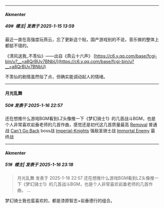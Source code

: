 ﻿
*****

####  Akmenter  
##### 49#         楼主| 发表于 2025-1-15 13:59

最近一直在高强度玩燕云，忘了更新这个贴，国产游戏别的不说，音乐做的整体上都挺不错的。

《清风送我_不羡仙》——出自《燕云十六声》
[https://c6.y.qq.com/base/fcgi-bin/u?__=a8QrBUv7BNbU](https://c6.y.qq.com/base/fcgi-bin/u?__=a8QrBUv7BNbU)

不羡仙的剧情虽然俗了点，但确实能调动起人的情绪。


*****

####  月光乱舞  
##### 50#       发表于 2025-1-16 22:57

还在想推什么游戏BGM看到LZ头像推一下《梦幻骑士1》的几首战斗BGM，也是个人非常喜欢岩垂老师的几首作曲，感觉还是初代这几首质量最高
[Removal](https://music.163.com/song?id=1399069747&amp;uct2=U2FsdGVkX1+UHwaqqDt/Pmb0L0k+EJwrfwSnT1Wdi1I=) 普通战
[Can't Go Back](https://music.163.com/song?id=1399072526&amp;uct2=U2FsdGVkX183u+jDA+krAiyDiG4Oisb+p1rbe11CC+E=) boss战
[lmperial-Knights](https://music.163.com/song?id=1399069768&amp;uct2=U2FsdGVkX1+bqHy2avVBdsxRPW0Q32cHl2n6yRELnC8=) 强敌圣骑士战
[Immortal Enemy](https://music.163.com/song?id=1399069766&amp;uct2=U2FsdGVkX18XEBUaLwxJ9zu0x4F0+Fvvm0BzDo9o63Q=) 最终战


*****

####  Akmenter  
##### 51#         楼主| 发表于 2025-1-16 23:18

<blockquote>月光乱舞 发表于 2025-1-16 22:57
还在想推什么游戏BGM看到LZ头像推一下《梦幻骑士1》的几首战斗BGM，也是个人非常喜欢岩垂老师的几首作曲， ...</blockquote>
梦幻骑士我也蛮喜欢的，都是漆原智志+岩垂德行的组合。

